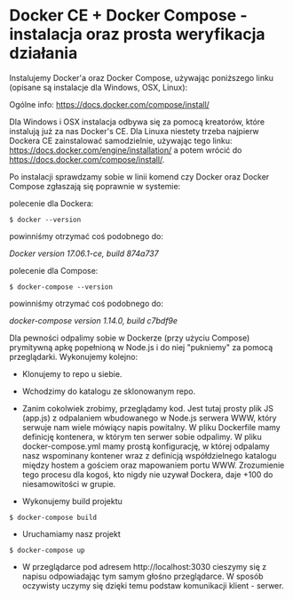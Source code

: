 # Docker CE + Docker Compose - instalacja oraz prosta weryfikacja działania

Instalujemy Docker'a oraz Docker Compose, używając poniższego linku (opisane są instalacje dla Windows, OSX, Linux):

Ogólne info:
https://docs.docker.com/compose/install/

Dla Windows i OSX instalacja odbywa się za pomocą kreatorów, które instalują już za nas Docker's CE. Dla Linuxa niestety trzeba najpierw Dockera CE zainstalować samodzielnie, używając tego linku: https://docs.docker.com/engine/installation/ a potem wrócić do https://docs.docker.com/compose/install/.

Po instalacji sprawdzamy sobie w linii komend czy Docker oraz Docker Compose zgłaszają się poprawnie w systemie:

polecenie dla Dockera:

`$ docker --version`

powinniśmy otrzymać coś podobnego do:

_Docker version 17.06.1-ce, build 874a737_

polecenie dla Compose:

`$ docker-compose --version`

powinniśmy otrzymać coś podobnego do:

_docker-compose version 1.14.0, build c7bdf9e_

Dla pewności odpalimy sobie w Dockerze (przy użyciu Compose) prymitywną apkę popełnioną w Node.js i do niej "pukniemy" za pomocą przeglądarki. Wykonujemy kolejno:

*   Klonujemy to repo u siebie.
*   Wchodzimy do katalogu ze sklonowanym repo.
*   Zanim cokolwiek zrobimy, przeglądamy kod. Jest tutaj prosty plik JS (app.js) z odpalaniem wbudowanego w Node.js serwera WWW, który serwuje nam wiele mówiący napis powitalny. W pliku Dockerfile mamy definicję kontenera, w którym ten serwer sobie odpalimy. W pliku docker-compose.yml mamy prostą konfigurację, w której odpalamy nasz wspominany kontener wraz z definicją współdzielnego katalogu między hostem a gościem oraz mapowaniem portu WWW. Zrozumienie tego procesu dla kogoś, kto nigdy nie uzywał Dockera, daje +100 do niesamowitości w grupie. 

*   Wykonujemy build projektu

`$ docker-compose build`

*   Uruchamiamy nasz projekt

`$ docker-compose up`

*   W przeglądarce pod adresem http://localhost:3030 cieszymy się z napisu odpowiadając tym samym głośno przeglądarce. W sposób oczywisty uczymy się dzięki temu podstaw komunikacji klient - serwer.